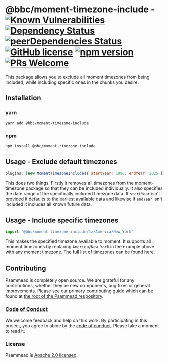 # @bbc/moment-timezone-include - [![Known Vulnerabilities](https://snyk.io/test/github/bbc/psammead/badge.svg?targetFile=packages%2Futilities%2Fmoment-timezone-include%2Fpackage.json)](https://snyk.io/test/github/bbc/psammead?targetFile=packages%2Futilities%2Fmoment-timezone-include%2Fpackage.json) [![Dependency Status](https://david-dm.org/bbc/psammead.svg?path=packages/utilities/moment-timezone-include)](https://david-dm.org/bbc/psammead?path=packages/utilities/moment-timezone-include) [![peerDependencies Status](https://david-dm.org/bbc/psammead/peer-status.svg?path=packages/utilities/moment-timezone-include)](https://david-dm.org/bbc/psammead?path=packages/utilities/moment-timezone-include&type=peer) [![GitHub license](https://img.shields.io/badge/license-Apache%202.0-blue.svg)](https://github.com/bbc/psammead/blob/latest/LICENSE) [![npm version](https://img.shields.io/npm/v/@bbc/moment-timezone-include.svg)](https://www.npmjs.com/package/@bbc/moment-timezone-include) [![PRs Welcome](https://img.shields.io/badge/PRs-welcome-brightgreen.svg)](https://github.com/bbc/psammead/blob/latest/CONTRIBUTING.md)

This package allows you to exclude all moment timezones from being included, while including specific ones in the chunks you desire.

## Installation

### yarn
`yarn add @bbc/moment-timezone-include`

### npm
`npm install @bbc/moment-timezone-include`

## Usage - Exclude default timezones

```jsx
plugins: [new MomentTimezoneInclude({ startYear: 1990, endYear: 2025 })],
```

This does two things. Firstly it removes all timezones from the moment-timezone package so that they can be included individually. It also specifies the date range of the specifically included timezone data. If `startYear` isn't provided it defaults to the earliest available data and likewise if `endYear` isn't included it includes all known future data.

## Usage - Include specific timezones

```jsx
import '@bbc/moment-timezone-include/tz/America/New_York'
```

This makes the specified timezone available to moment. It supports all moment timezones by replacing `America/New_York` in the example above with any moment timezone. The full list of timezones can be found [here](https://github.com/moment/moment-timezone/blob/develop/data/packed/latest.json).

## Contributing

Psammead is completely open source. We are grateful for any contributions, whether they be new components, bug fixes or general improvements. Please see our primary contributing guide which can be found at [the root of the Psammead respository](https://github.com/bbc/psammead/blob/latest/CONTRIBUTING.md).

### [Code of Conduct](https://github.com/bbc/psammead/blob/latest/CODE_OF_CONDUCT.md)

We welcome feedback and help on this work. By participating in this project, you agree to abide by the [code of conduct](https://github.com/bbc/psammead/blob/latest/CODE_OF_CONDUCT.md). Please take a moment to read it.

### License

Psammead is [Apache 2.0 licensed](https://github.com/bbc/psammead/blob/latest/LICENSE).
